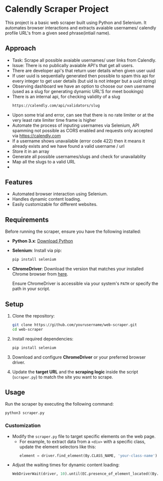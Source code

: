 # Calendly Scraper Project

This project is a basic web scraper built using Python and Selenium. It automates browser interactions and extracts avaiable usernames/ calendly profile URL's from a given seed phrase(intiail name).

## Approach
- Task: Scrape all possible avaiable usernames/ user links from Calendly.
- Issue: There is no publically avaiable API's that get all users.
- There are developer api's that return user details when given user uuid
- If user uuid is sequentially generated then possible to spam this api for every integer to get user details (but uid is not integer but a uuid string)
- Observing dashboard we have an option to choose our own username (used as a slug for generating dynamic URL'S for meet bookings)
- There is an internal api, for checking validity of a slug
  ```bash
  https://calendly.com/api/validators/slug 
  ```
- Upon some trial and error, can see that there is no rate limiter or at the very least rate limiter time frame is higher
- Automate the process of inputing usernames via Selenium, API spamming not possible as CORS enabled and requests only accepted via https://calendly.com
- If a username shows unavailable (error code 422) then it means it already exists and we have found a valid username / url
- Store it in an array
- Generate all possible usernames/slugs and check for unavailablity
- Map all the slugs to a valid URL
- 

## Features
- Automated browser interaction using Selenium.
- Handles dynamic content loading.
- Easily customizable for different websites.

## Requirements

Before running the scraper, ensure you have the following installed:

- **Python 3.x**: [Download Python](https://www.python.org/downloads/)
- **Selenium**: Install via pip:
  ```bash
  pip install selenium
  ```
- **ChromeDriver**: Download the version that matches your installed Chrome browser from [here](https://sites.google.com/a/chromium.org/chromedriver/downloads).
  
  Ensure ChromeDriver is accessible via your system's `PATH` or specify the path in your script.

## Setup

1. Clone the repository:
   ```bash
   git clone https://github.com/yourusername/web-scraper.git
   cd web-scraper
   ```

2. Install required dependencies:
   ```bash
   pip install selenium
   ```

3. Download and configure **ChromeDriver** or your preferred browser driver.

4. Update the **target URL** and the **scraping logic** inside the script (`scraper.py`) to match the site you want to scrape.

## Usage

Run the scraper by executing the following command:

```bash
python3 scraper.py
```

### Customization

- Modify the `scraper.py` file to target specific elements on the web page.
  - For example, to extract data from a `<div>` with a specific class, update the element selectors like this:
    ```python
    element = driver.find_element(By.CLASS_NAME, 'your-class-name')
    ```
- Adjust the waiting times for dynamic content loading:
    ```python
    WebDriverWait(driver, 10).until(EC.presence_of_element_located((By.CSS_SELECTOR, 'your-selector')))
    ```
